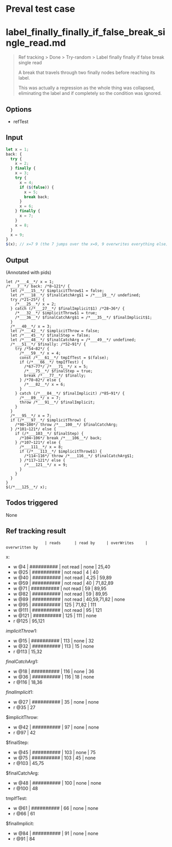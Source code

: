 # Preval test case

# label_finally_finally_if_false_break_single_read.md

> Ref tracking > Done > Try-random > Label finally finally if false break single read
> 
> A break that travels through two finally nodes before reaching its label.
> 
> This was actually a regression as the whole thing was collapsed, eliminating the label and if completely so the condition was ignored.

## Options

- refTest

## Input

`````js filename=intro
let x = 1;
back: {
  try {
    x = 2;
  } finally {
    x = 3;
    try {
      x = 4;
      if ($(false)) {
        x = 5;
        break back;
      }
      x = 6;
    } finally {
      x = 7;
    }
    x = 8;
  }
  x = 9;
}
$(x); // x=7 9 (the 7 jumps over the x=9, 9 overwrites everything else)
`````


## Output

(Annotated with pids)

`````filename=intro
let /*___4__*/ x = 1;
/*___7__*/ back: /*8~121*/ {
  let /*___15__*/ $implicitThrow$1 = false;
  let /*___18__*/ $finalCatchArg$1 = /*___19__*/ undefined;
  try /*21~25*/ {
    /*___25__*/ x = 2;
  } catch (/*___27__*/ $finalImplicit$1) /*28~36*/ {
    /*___32__*/ $implicitThrow$1 = true;
    /*___36__*/ $finalCatchArg$1 = /*___35__*/ $finalImplicit$1;
  }
  /*___40__*/ x = 3;
  let /*___42__*/ $implicitThrow = false;
  let /*___45__*/ $finalStep = false;
  let /*___48__*/ $finalCatchArg = /*___49__*/ undefined;
  /*___51__*/ $finally: /*52~91*/ {
    try /*54~82*/ {
      /*___59__*/ x = 4;
      const /*___61__*/ tmpIfTest = $(false);
      if (/*___66__*/ tmpIfTest) {
        /*67~77*/ /*___71__*/ x = 5;
        /*___75__*/ $finalStep = true;
        break /*___77__*/ $finally;
      } /*78~82*/ else {
        /*___82__*/ x = 6;
      }
    } catch (/*___84__*/ $finalImplicit) /*85~91*/ {
      /*___89__*/ x = 7;
      throw /*___91__*/ $finalImplicit;
    }
  }
  /*___95__*/ x = 7;
  if (/*___97__*/ $implicitThrow) {
    /*98~100*/ throw /*___100__*/ $finalCatchArg;
  } /*101~121*/ else {
    if (/*___103__*/ $finalStep) {
      /*104~106*/ break /*___106__*/ back;
    } /*107~121*/ else {
      /*___111__*/ x = 8;
      if (/*___113__*/ $implicitThrow$1) {
        /*114~116*/ throw /*___116__*/ $finalCatchArg$1;
      } /*117~121*/ else {
        /*___121__*/ x = 9;
      }
    }
  }
}
$(/*___125__*/ x);
`````


## Todos triggered


None


## Ref tracking result


                     | reads      | read by     | overWrites     | overwritten by
x:
  - w @4       | ########## | not read    | none           | 25,40
  - w @25      | ########## | not read    | 4              | 40
  - w @40      | ########## | not read    | 4,25           | 59,89
  - w @59      | ########## | not read    | 40             | 71,82,89
  - w @71      | ########## | not read    | 59             | 89,95
  - w @82      | ########## | not read    | 59             | 89,95
  - w @89      | ########## | not read    | 40,59,71,82    | none
  - w @95      | ########## | 125         | 71,82          | 111
  - w @111     | ########## | not read    | 95             | 121
  - w @121     | ########## | 125         | 111            | none
  - r @125     | 95,121

$implicitThrow$1:
  - w @15            | ########## | 113         | none           | 32
  - w @32            | ########## | 113         | 15             | none
  - r @113           | 15,32

$finalCatchArg$1:
  - w @18            | ########## | 116         | none           | 36
  - w @36            | ########## | 116         | 18             | none
  - r @116           | 18,36

$finalImplicit$1:
  - w @27            | ########## | 35          | none           | none
  - r @35            | 27

$implicitThrow:
  - w @42            | ########## | 97          | none           | none
  - r @97            | 42

$finalStep:
  - w @45            | ########## | 103         | none           | 75
  - w @75            | ########## | 103         | 45             | none
  - r @103           | 45,75

$finalCatchArg:
  - w @48            | ########## | 100         | none           | none
  - r @100           | 48

tmpIfTest:
  - w @61            | ########## | 66          | none           | none
  - r @66            | 61

$finalImplicit:
  - w @84            | ########## | 91          | none           | none
  - r @91            | 84
